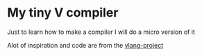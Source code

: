 # My tiny V compiler 
Just to learn how to make a compiler I will do a micro version of it

Alot of inspiration and code are from the [vlang-project](https://github.com/vlang/v)